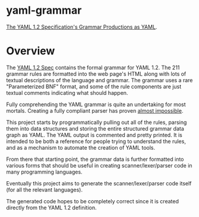 yaml-grammar
============

[The YAML 1.2 Specification's Grammar Productions as YAML](https://github.com/yaml/yaml-grammar/blob/master/yaml-spec-1.2.yaml).

# Overview

The [YAML 1.2 Spec](https://yaml.org/spec/1.2/spec.html) contains the formal grammar for YAML 1.2.
The 211 grammar rules are formatted into the web page's HTML along with lots of textual descriptions of the language and grammar.
The grammar uses a rare "Parameterized BNF" format, and some of the rule components are just textual comments indicating what should happen.

Fully comprehending the YAML grammar is quite an undertaking for most mortals.
Creating a fully compliant parser has proven [almost impossible](http://matrix.yaml.io/).

This project starts by programmatically pulling out all of the rules, parsing them into data structures and storing the entire structured grammar data graph as YAML.
The YAML output is commented and pretty printed.
It is intended to be both a reference for people trying to understand the rules, and as a mechanism to automate the creation of YAML tools.

From there that starting point, the grammar data is further formatted into various forms that should be useful in creating scanner/lexer/parser code in many programming languages.

Eventually this project aims to generate the scanner/lexer/parser code itself (for all the relevant languages).

The generated code hopes to be completely correct since it is created directly from the YAML 1.2 definition.
